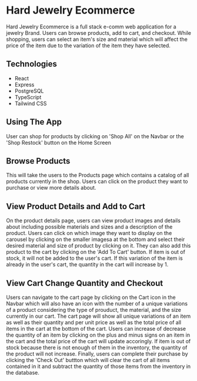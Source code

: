 # Hard Jewelry Ecommerce

Hard Jewelry Ecommerce is a full stack e-comm web application for a jewelry Brand. Users can browse products, add to cart, and checkout. While shopping, users can select an item's size and material which will affect the price of the item due to the variation of the item they have selected.

## Technologies
<ul>
<li>React</li>
<li>Express</li>
<li>PostgreSQL</li>
<li>TypeScript</li>
<li>Tailwind CSS</li>
</ul>

## Using The App
User can shop for products by clicking on 'Shop All' on the Navbar or the 'Shop Restock' button on the Home Screen

## Browse Products
This will take the users to the Products page which contains a catalog of all products currently in the shop. Users can click on the product they want to purchase or view more details about.

## View Product Details and Add to Cart
On the product details page, users can view product images and details about including possible materials and sizes and a description of the product. Users can click on which image they want to display on the carousel by clicking on the smaller imagesa at the bottom and select their desired material and size of product by clicking on it. They can also add this product to the cart by clicking on the 'Add To Cart' button. If item is out of stock, it will not be added to the user's cart. If this variation of the item is already in the user's cart, the quantity in the cart will increase by 1.

## View Cart Change Quantity and Checkout 
Users can navigate to the cart page by clicking on the Cart icon in the Navbar which will also have an icon with the number of a unique variations of a product considering the type of prouduct, the material, and the size currently in our cart. The cart page will show all unique variations of an item as well as their quantity and per unit price as well as the total price of all items in the cart at the bottom of the cart. Users can increase of decrease the quantity of an item by clicking on the plus and minus signs on an item in the cart and the total price of the cart will update accoringly. If item is out of stock because there is not enough of them in the inventory, the quantity of the product will not increase. Finally, users can complete their purchase by clicking the 'Check Out' buttton which will clear the cart of all items contained in it and subtract the quantity of those items from the inventory in the database.
